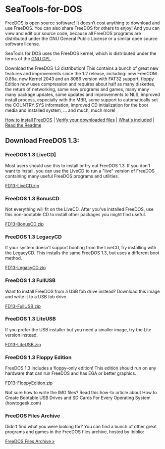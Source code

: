 # SeaTools-for-DOS

FreeDOS is open source software! It doesn’t cost anything to download and use FreeDOS. You can also share FreeDOS for others to enjoy! And you can view and edit our source code, because all FreeDOS programs are distributed under the GNU General Public License or a similar open source software license.

SeaTools for DOS uses the FreeDOS kernel, which is distributed under the terms of the [GNU GPL](LICENSE).

Download the FreeDOS 1.3 distribution! This contains a bunch of great new features and improvements since the 1.2 release, including: new FreeCOM 0.85a, new Kernel 2043 and an 8086 version with FAT32 support, floppy Edition now uses compression and requires about half as many diskettes, the return of networking, some new programs and games, many many many package updates, some updates and improvements to NLS, improved install process, especially with the MBR, some support to automatically set the COUNTRY.SYS information, improved CD initialization for the boot media and installed system, … and much, much more!

[How to install FreeDOS](http://wiki.freedos.org/install/) | [Verify your downloaded files](https://www.freedos.org/download/verify.txt) | [What's included](https://www.ibiblio.org/pub/micro/pc-stuff/freedos/files/distributions/1.3/official/report.html) | [Read the Readme](README)

## Download FreeDOS 1.3:

### FreeDOS 1.3 LiveCD]

Most users should use this to install or try out FreeDOS 1.3. If you don't want to install, you can use the LiveCD to run a "live" version of FreeDOS containing many useful FreeDOS programs and utilities.

[FD13-LiveCD.zip](https://www.ibiblio.org/pub/micro/pc-stuff/freedos/files/distributions/1.3/official/FD13-LiveCD.zip)

### FreeDOS 1.3 BonusCD

Not everything will fit on the LiveCD. After you've installed FreeDOS, use this non-bootable CD to install other packages you might find useful.

[FD13-BonusCD.zip](https://www.ibiblio.org/pub/micro/pc-stuff/freedos/files/distributions/1.3/official/FD13-BonusCD.zip)

### FreeDOS 1.3 LegacyCD

If your system doesn't support booting from the LiveCD, try installing with the LegacyCD. This installs the same FreeDOS 1.3, but uses a different boot method.

[FD13-LegacyCD.zip](https://www.ibiblio.org/pub/micro/pc-stuff/freedos/files/distributions/1.3/official/FD13-LegacyCD.zip)

### FreeDOS 1.3 FullUSB

Want to install FreeDOS from a USB fob drive instead? Download this image and write it to a USB fob drive.

[FD13-FullUSB.zip](https://www.ibiblio.org/pub/micro/pc-stuff/freedos/files/distributions/1.3/official/FD13-FullUSB.zip)

### FreeDOS 1.3 LiteUSB

If you prefer the USB installer but you need a smaller image, try the Lite version instead.

[FD13-LiteUSB.zip](https://www.ibiblio.org/pub/micro/pc-stuff/freedos/files/distributions/1.3/official/FD13-LiteUSB.zip)

### FreeDOS 1.3 Floppy Edition

FreeDOS 1.3 includes a floppy-only edition! This edition should run on any hardware that can run FreeDOS and has EGA or better graphics.

[FD13-FloppyEdition.zip](https://www.ibiblio.org/pub/micro/pc-stuff/freedos/files/distributions/1.3/official/FD13-FloppyEdition.zip)

Not sure how to write the IMG files? Read this how-to article about How to Create Bootable USB Drives and SD Cards For Every Operating System (howtogeek.com)

### FreeDOS Files Archive
Didn't find what you were looking for? You can find a bunch of other great programs and games in the FreeDOS files archive, hosted by Ibiblio:

[FreeDOS Files Archive »](https://www.ibiblio.org/pub/micro/pc-stuff/freedos/files/)
